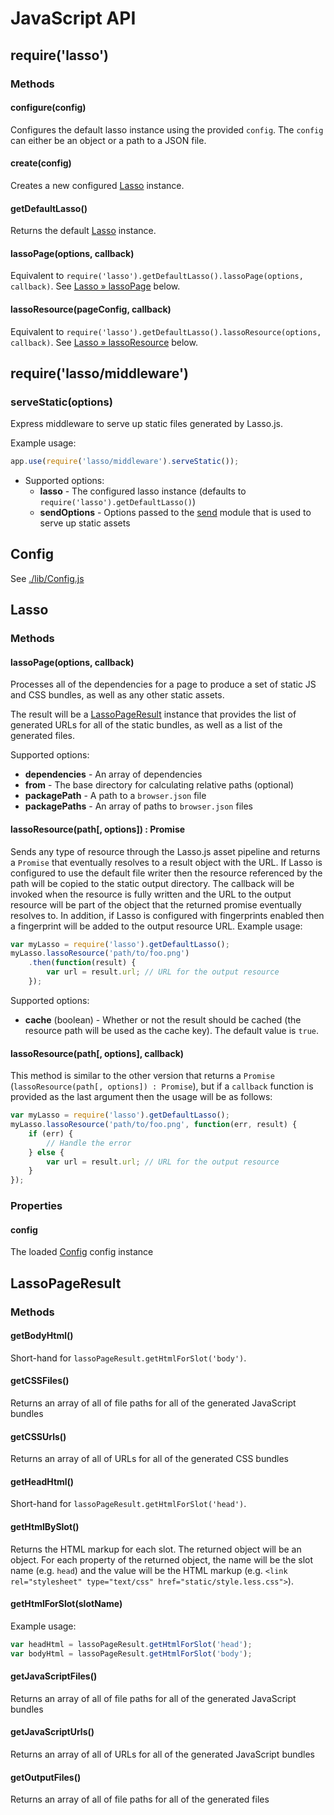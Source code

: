 JavaScript API
==============

## require('lasso')

### Methods

#### configure(config)

Configures the default lasso instance using the provided `config`. The `config` can either be an object or a path to a JSON file.

#### create(config)

Creates a new configured [Lasso](#Lasso-type) instance.

#### getDefaultLasso()

Returns the default [Lasso](#Lasso-type) instance.

#### lassoPage(options, callback)

Equivalent to `require('lasso').getDefaultLasso().lassoPage(options, callback)`. See [Lasso » lassoPage](#Lasso-lassoPage) below.

#### lassoResource(pageConfig, callback)

Equivalent to `require('lasso').getDefaultLasso().lassoResource(options, callback)`. See [Lasso » lassoResource](#Lasso-lassoResource) below.

## require('lasso/middleware')

### serveStatic(options)

Express middleware to serve up static files generated by Lasso.js.

Example usage:

```javascript
app.use(require('lasso/middleware').serveStatic());
```

- Supported options:
    - __lasso__ - The configured lasso instance (defaults to `require('lasso').getDefaultLasso()`)
    - __sendOptions__ - Options passed to the [send](https://github.com/pillarjs/send) module that is used to serve up static assets

<a name="Config-type"></a>

## Config

See [./lib/Config.js](./lib/Config.js)

<a name="Lasso-type"></a>

## Lasso

### Methods

<a name="Lasso-lassoPage"></a>

#### lassoPage(options, callback)

Processes all of the dependencies for a page to produce a set of static JS and CSS bundles, as well as any other static assets.

The result will be a [LassoPageResult](#LassoPageResult-type) instance that provides the list of generated URLs for all of the static bundles, as well as a list of the generated files.

Supported options:

- __dependencies__ - An array of dependencies
- __from__ - The base directory for calculating relative paths (optional)
- __packagePath__ - A path to a `browser.json` file
- __packagePaths__ - An array of paths to `browser.json` files

<a name="Lasso-lassoResource"></a>

#### lassoResource(path[, options]) : Promise

Sends any type of resource through the Lasso.js asset pipeline and returns a `Promise` that eventually resolves to a result object with the URL. If Lasso is configured to use the default file writer then the resource referenced by the path will be copied to the static output directory. The callback will be invoked when the resource is fully written and the URL to the output resource will be part of the object that the returned promise eventually resolves to. In addition, if Lasso is configured with fingerprints enabled then a fingerprint will be added to the output resource URL. Example usage:

```javascript
var myLasso = require('lasso').getDefaultLasso();
myLasso.lassoResource('path/to/foo.png')
    .then(function(result) {
        var url = result.url; // URL for the output resource
    });
```
Supported options:

- __cache__ (boolean) - Whether or not the result should be cached (the resource path will be used as the cache key). The default value is `true`.

#### lassoResource(path[, options], callback)

This method is similar to the other version that returns a `Promise` (`lassoResource(path[, options]) : Promise`), but if a `callback` function is provided as the last argument then the usage will be as follows:

```javascript
var myLasso = require('lasso').getDefaultLasso();
myLasso.lassoResource('path/to/foo.png', function(err, result) {
    if (err) {
        // Handle the error
    } else {
        var url = result.url; // URL for the output resource
    }
});
```

### Properties

#### config

The loaded [Config](#Config-type) config instance

<a name="LassoPageResult-type"></a>

## LassoPageResult

### Methods

#### getBodyHtml()

Short-hand for `lassoPageResult.getHtmlForSlot('body')`.

#### getCSSFiles()

Returns an array of all of file paths for all of the generated JavaScript bundles

#### getCSSUrls()

Returns an array of all of URLs for all of the generated CSS bundles

#### getHeadHtml()

Short-hand for `lassoPageResult.getHtmlForSlot('head')`.

#### getHtmlBySlot()

Returns the HTML markup for each slot. The returned object will be an object. For each property of the returned object, the name will be the slot name (e.g. `head`) and the value will be the HTML markup (e.g. `<link rel="stylesheet" type="text/css" href="static/style.less.css">`).

#### getHtmlForSlot(slotName)

Example usage:

```javascript
var headHtml = lassoPageResult.getHtmlForSlot('head');
var bodyHtml = lassoPageResult.getHtmlForSlot('body');
```

#### getJavaScriptFiles()

Returns an array of all of file paths for all of the generated JavaScript bundles

#### getJavaScriptUrls()

Returns an array of all of URLs for all of the generated JavaScript bundles

#### getOutputFiles()

Returns an array of all of file paths for all of the generated files
